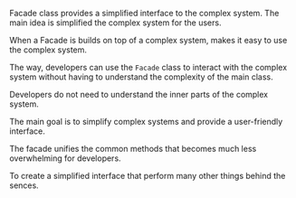 Facade class provides a simplified interface to the complex system. The main idea is simplified the complex system for the users.

When a Facade is builds on top of a complex system, makes it easy to use the complex system.

The way, developers can use the `Facade` class to interact with the complex system without having to understand the complexity of the main class.

Developers do not need to understand the inner parts of the complex system.

The main goal is to simplify complex systems and provide a user-friendly interface.

The facade unifies the common methods that becomes much less overwhelming for developers.

To create a simplified interface that perform many other things behind the sences.
